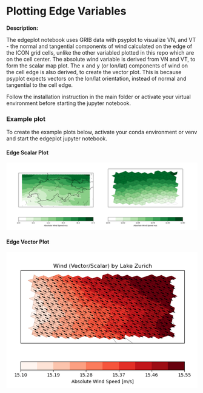 # Plotting Edge Variables

**Description:**

The edgeplot notebook uses GRIB data with psyplot to visualize VN, and VT - the normal and tangential components of wind calculated on the edge of the ICON grid cells, unlike the other variabled plotted in this repo which are on the cell center.
The absolute wind variable is derived from VN and VT, to form the scalar map plot.
The x and y (or lon/lat) components of wind on the cell edge is also derived, to create the vector plot. This is because psyplot expects vectors on the lon/lat orientation, instead of normal and tangential to the cell edge.

Follow the installation instruction in the main folder or activate your virtual environment before starting the jupyter notebook.

### Example plot

To create the example plots below, activate your conda environment or venv and start the edgeplot jupyter notebook.

#### Edge Scalar Plot
<p align="center">
<img src=edge_scalar_plots.png/>
</p>


#### Edge Vector Plot
<p align="center">
<img src=vector_edge_plot.png width="550"/>
</p>
